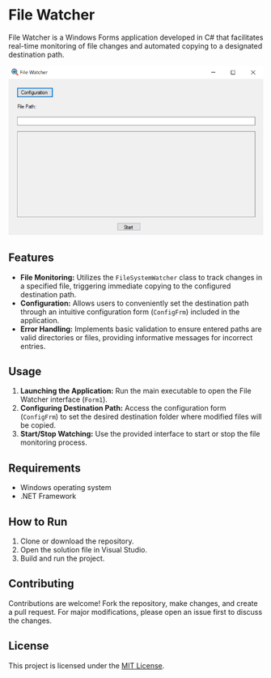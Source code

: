 # File Watcher

File Watcher is a Windows Forms application developed in C# that facilitates real-time monitoring of file changes and automated copying to a designated destination path.

![File Watcher Screenshot](screenshot.png)

## Features

- **File Monitoring:** Utilizes the `FileSystemWatcher` class to track changes in a specified file, triggering immediate copying to the configured destination path.
- **Configuration:** Allows users to conveniently set the destination path through an intuitive configuration form (`ConfigFrm`) included in the application.
- **Error Handling:** Implements basic validation to ensure entered paths are valid directories or files, providing informative messages for incorrect entries.

## Usage

1. **Launching the Application:** Run the main executable to open the File Watcher interface (`Form1`).
2. **Configuring Destination Path:** Access the configuration form (`ConfigFrm`) to set the desired destination folder where modified files will be copied.
3. **Start/Stop Watching:** Use the provided interface to start or stop the file monitoring process.

## Requirements

- Windows operating system
- .NET Framework

## How to Run

1. Clone or download the repository.
2. Open the solution file in Visual Studio.
3. Build and run the project.

## Contributing

Contributions are welcome! Fork the repository, make changes, and create a pull request. For major modifications, please open an issue first to discuss the changes.

## License

This project is licensed under the [MIT License](LICENSE).